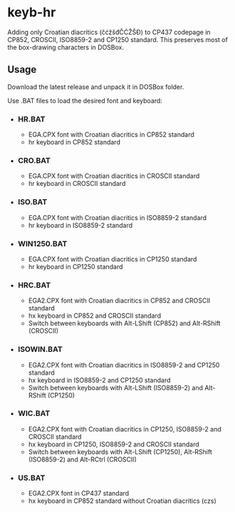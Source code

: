 # keyb-hr
Adding only Croatian diacritics (čćžšđČĆŽŠĐ) to CP437 codepage in CP852, CROSCII, ISO8859-2 and CP1250 standard. This preserves most of the box-drawing characters in DOSBox.

## Usage
Download the latest release and unpack it in DOSBox folder.

Use .BAT files to load the desired font and keyboard:

- ### HR.BAT
     - EGA.CPX font with Croatian diacritics in CP852 standard
     - hr keyboard in CP852 standard
- ### CRO.BAT
     - EGA.CPX font with Croatian diacritics in CROSCII standard
     - hr keyboard in CROSCII standard
- ### ISO.BAT
     - EGA.CPX font with Croatian diacritics in ISO8859-2 standard
     - hr keyboard in ISO8859-2 standard
- ### WIN1250.BAT
     - EGA.CPX font with Croatian diacritics in CP1250 standard
     - hr keyboard in CP1250 standard
- ### HRC.BAT
     - EGA2.CPX font with Croatian diacritics in CP852 and CROSCII standard
     - hx keyboard in CP852 and CROSCII standard
     - Switch between keyboards with Alt-LShift (CP852) and Alt-RShift (CROSCII)
- ### ISOWIN.BAT
     - EGA2.CPX font with Croatian diacritics in ISO8859-2 and CP1250 standard
     - hx keyboard in ISO8859-2 and CP1250 standard
     - Switch between keyboards with Alt-LShift (ISO8859-2) and Alt-RShift (CP1250)
- ### WIC.BAT
     - EGA2.CPX font with Croatian diacritics in CP1250, ISO8859-2 and CROSCII standard
     - hx keyboard in CP1250, ISO8859-2 and CROSCII standard
     - Switch between keyboards with Alt-LShift (CP1250), Alt-RShift (ISO8859-2) and Alt-RCtrl (CROSCII)
- ### US.BAT
     - EGA2.CPX font in CP437 standard
     - hx keyboard in CP852 standard without Croatian diacritics (czs)
